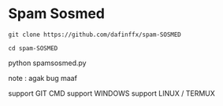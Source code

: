 # Spam Sosmed
``git clone https://github.com/dafinffx/spam-SOSMED``

``cd spam-SOSMED``

python spamsosmed.py

note : agak bug maaf

support GIT CMD
support WINDOWS
support LINUX / TERMUX
